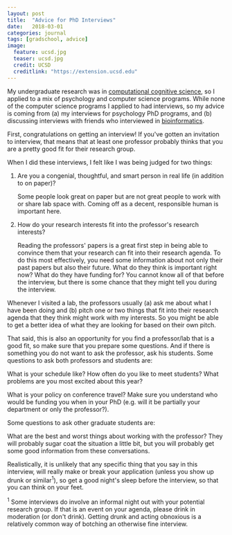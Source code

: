 ```yaml
---
layout: post
title:  "Advice for PhD Interviews"
date:   2018-03-01
categories: journal
tags: [gradschool, advice]
image:
  feature: ucsd.jpg
  teaser: ucsd.jpg
  credit: UCSD
  creditlink: "https://extension.ucsd.edu"
---
```


<p class="intro"><span class="dropcap">M</span>y undergraduate research was in <a href="https://en.wikipedia.org/wiki/Computational_cognition">computational cognitive science</a>, so I applied to a mix of psychology and computer science programs. While none of the computer science programs I applied to had interviews, so my advice is coming from (a) my interviews for psychology PhD programs, and (b) discussing interviews with friends who interviewed in <a href="2018-03-01-grad-school-interviews.markdown">bioinformatics</a>.</p>

First, congratulations on getting an interview! If you've gotten an invitation to interview, that means that at least one professor probably thinks that you are a pretty good fit for their research group. 

When I did these interviews, I felt like I was being judged for two things:

1. Are you a congenial, thoughtful, and smart person in real life (in addition to on paper)? 

   Some people look great on paper but are not great people to work with or share lab space with. Coming off as a decent, responsible human is important here. 

2. How do your research interests fit into the professor's research interests? 

   Reading the professors' papers is a great first step in being able to convince them that your research can fit into their research agenda. To do this most effectively, you need some information about not only their past papers but also their future. What do they think is important right now? What do they have funding for?  You cannot know all of that before the interview, but there is some chance that they might tell you during the interview. 

Whenever I visited a lab, the professors usually (a) ask me about what I have been doing and (b) pitch one or two things that fit into their research agenda that they think might work with my interests. So you might be able to get a better idea of what they are looking for based on their own pitch. 

That said, this is also an opportunity for you find a professor/lab that is a good fit, so make sure that you prepare some questions.  And if there is something you do not want to ask the professor, ask his students. Some questions to ask both professors and students are: 

What is your schedule like? How often do you like to meet students? What problems are you most excited about this year?

What is your policy on conference travel? Make sure you understand who would be funding you when in your PhD (e.g. will it be partially your department or only the professor?). 

Some questions to ask other graduate students are:

What are the best and worst things about working with the professor? They will probably sugar coat the situation a little bit, but you will probably get some good information from these conversations. 

Realistically, it is unlikely that any specific thing that you say in this interview, will really make or break your application (unless you show up drunk or similar<sup>1</sup>), so get a good night's sleep before the interview, so that you can think on your feet. 

<sup>1</sup> Some interviews do involve an informal night out with your potential research group. If that is an event on your agenda, please drink in moderation (or don't drink). Getting drunk and acting obnoxious is a relatively common way of botching an otherwise fine interview. 

